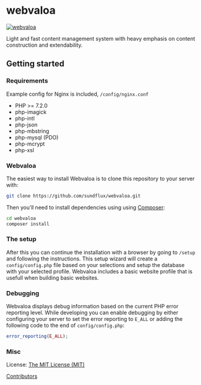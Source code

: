 webvaloa
========

[![webvaloa](https://github.com/sundflux/webvaloa/blob/master/.vendor.png)](https://github.com/sundflux/webvaloa/blob/master/.vendor.png)

Light and fast content management system with heavy emphasis on content construction and extendability.

Getting started
---------------

### Requirements

Example config for Nginx is included, `/config/nginx.conf`

- PHP >= 7.2.0
- php-imagick
- php-intl
- php-json
- php-mbstring
- php-mysql (PDO)
- php-mcrypt
- php-xsl

### Webvaloa
The easiest way to install Webvaloa is to clone this repository to your server with:
```bash
git clone https://github.com/sundflux/webvaloa.git
```

Then you'll need to install dependencies using using [Composer](http://getcomposer.org/):
```bash
cd webvaloa
composer install
```

### The setup
After this you can continue the installation with a browser by going to `/setup` and following the instructions.
This setup wizard will create a `config/config.php` file based on your selections and setup the database with your selected profile. Webvaloa includes a basic website profile that is usefull when building basic websites.

### Debugging
Webvaloa displays debug information based on the current PHP error reporting level.
While developing you can enable debugging by either configuring your server to set the error reporting to `E_ALL` or adding the following code to the end of `config/config.php`:
```php
error_reporting(E_ALL);
```

### Misc
License: [The MIT License (MIT)](LICENSE)

[Contributors](CONTRIBUTORS.md)
